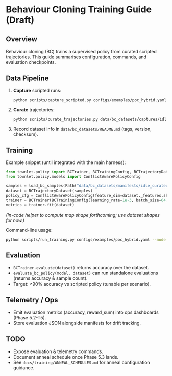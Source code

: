 # Behaviour Cloning Training Guide (Draft)

## Overview
Behaviour cloning (BC) trains a supervised policy from curated scripted trajectories. This guide
summarises configuration, commands, and evaluation checkpoints.

## Data Pipeline
1. **Capture** scripted runs:
   ```bash
   python scripts/capture_scripted.py configs/examples/poc_hybrid.yaml --scenario idle --ticks 200 --output data/bc_datasets/captures/idle
   ```
2. **Curate** trajectories:
   ```bash
   python scripts/curate_trajectories.py data/bc_datasets/captures/idle --output data/bc_datasets/manifests/idle_curated.json --min-timesteps 20 --min-reward 0.0
   ```
3. Record dataset info in `data/bc_datasets/README.md` (tags, version, checksum).

## Training
Example snippet (until integrated with the main harness):
```python
from townlet.policy import BCTrainer, BCTrainingConfig, BCTrajectoryDataset, load_bc_samples
from townlet.policy.models import ConflictAwarePolicyConfig

samples = load_bc_samples(Path("data/bc_datasets/manifests/idle_curated.json"))
dataset = BCTrajectoryDataset(samples)
policy_cfg = ConflictAwarePolicyConfig(feature_dim=dataset._features.shape[1], map_shape=(dataset._maps.shape[1], dataset._maps.shape[2], dataset._maps.shape[3]), action_dim=int(dataset._actions.max() + 1))
trainer = BCTrainer(BCTrainingConfig(learning_rate=1e-3, batch_size=64, epochs=10), policy_cfg)
metrics = trainer.fit(dataset)
```
*(In-code helper to compute map shape forthcoming; use dataset shapes for now.)*

Command-line usage:
```bash
python scripts/run_training.py configs/examples/poc_hybrid.yaml --mode bc --bc-manifest data/bc_datasets/manifests/idle_v1.json
```

## Evaluation
- `BCTrainer.evaluate(dataset)` returns accuracy over the dataset.
- `evaluate_bc_policy(model, dataset)` can run standalone evaluations (returns accuracy & sample count).
- Target: ≥90% accuracy vs scripted policy (tunable per scenario).

## Telemetry / Ops
- Emit evaluation metrics (accuracy, reward_sum) into ops dashboards (Phase 5.2-T5).
- Store evaluation JSON alongside manifests for drift tracking.

## TODO
- Expose evaluation & telemetry commands.
- Document anneal schedule once Phase 5.3 lands.
- See `docs/training/ANNEAL_SCHEDULES.md` for anneal configuration guidance.
